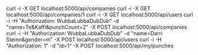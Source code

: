 curl -i -X GET localhost:5000/api/companies
curl -i -X GET localhost:5000/api/companies/1
curl -i -X GET localhost:5000/api/users
curl -i -H "Authorization: WubbaLubbaDubDub" -d "name=Te&Kaffi&punchCount=2" -X POST localhost:5000/api/companies
curl -i -H "Authorization: WubbaLubbaDubDub" -d "name=Darri Steinn&gender=m" -X POST localhost:5000/api/users
curl -i -H "Authorization: 1" -d "id=1" -X POST localhost:5000/api/my/punches
